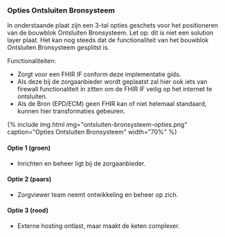 ### Opties Ontsluiten Bronsysteem

In onderstaande plaat zijn een 3-tal opties geschets voor het positioneren van de bouwblok Ontsluiten Bronsysteem.
Let op: dit is niet een solution layer plaat. Het kan nog steeds dat de functionaliteit van het bouwblok Ontsluiten Bronsysteem gesplitst is.

Functionaliteiten:
* Zorgt voor een FHIR IF conform deze implementatie gids.
* Als deze bij de zorgaanbieder wordt geplaatst zal hier ook iets van firewall functionaliteit in zitten om de FHIR IF veilig op het internet te ontsluiten.
* Als de Bron (EPD/ECM) geen FHIR kan of niet helemaal standaard, kunnen hier transformaties gebeuren.

{% include img.html img="ontsluiten-bronsysteem-opties.png" caption="Opties Ontsluiten Bronsysteem" width="70%" %}

#### Optie 1 (groen)
* Inrichten en beheer ligt bij de zorgaanbieder.

#### Optie 2 (paars)
* Zorgviewer team neemt ontwikkeling en beheer op zich.

#### Optie 3 (rood)
* Externe hosting ontlast, maar maakt de keten complexer.
